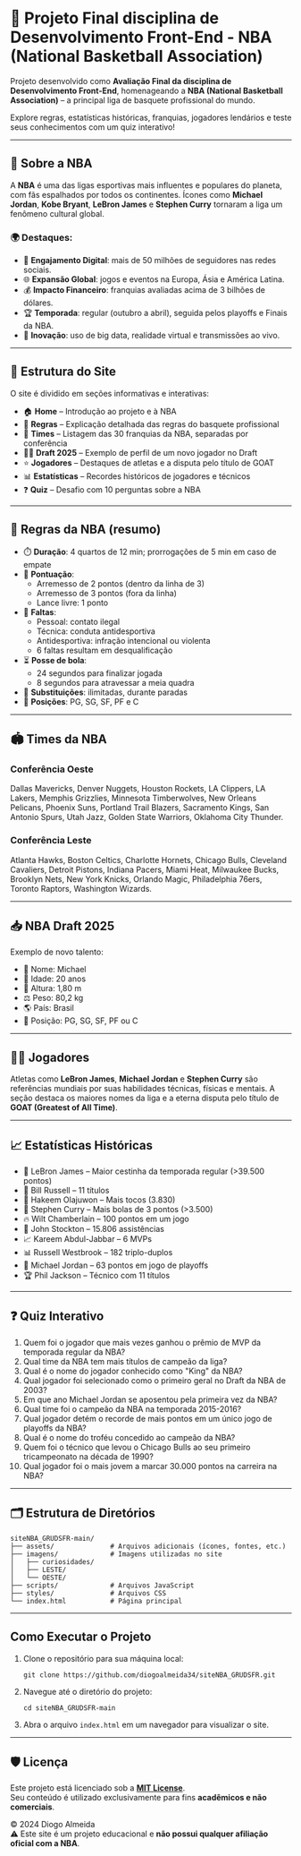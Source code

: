 # 🏀 Projeto Final disciplina de Desenvolvimento Front-End - NBA (National Basketball Association)

Projeto desenvolvido como **Avaliação Final da disciplina de Desenvolvimento Front-End**, homenageando a **NBA (National Basketball Association)** – a principal liga de basquete profissional do mundo.

Explore regras, estatísticas históricas, franquias, jogadores lendários e teste seus conhecimentos com um quiz interativo!

---

## 📌 Sobre a NBA

A **NBA** é uma das ligas esportivas mais influentes e populares do planeta, com fãs espalhados por todos os continentes. Ícones como **Michael Jordan**, **Kobe Bryant**, **LeBron James** e **Stephen Curry** tornaram a liga um fenômeno cultural global.

### 🌍 Destaques:

- 📱 **Engajamento Digital**: mais de 50 milhões de seguidores nas redes sociais.
- 🌐 **Expansão Global**: jogos e eventos na Europa, Ásia e América Latina.
- 💰 **Impacto Financeiro**: franquias avaliadas acima de 3 bilhões de dólares.
- 🏆 **Temporada**: regular (outubro a abril), seguida pelos playoffs e Finais da NBA.
- 🚀 **Inovação**: uso de big data, realidade virtual e transmissões ao vivo.

---

## 🧭 Estrutura do Site

O site é dividido em seções informativas e interativas:

- 🏠 **Home** – Introdução ao projeto e à NBA  
- 📜 **Regras** – Explicação detalhada das regras do basquete profissional  
- 🏀 **Times** – Listagem das 30 franquias da NBA, separadas por conferência  
- 🧑‍💼 **Draft 2025** – Exemplo de perfil de um novo jogador no Draft  
- ⭐ **Jogadores** – Destaques de atletas e a disputa pelo título de GOAT  
- 📊 **Estatísticas** – Recordes históricos de jogadores e técnicos  
- ❓ **Quiz** – Desafio com 10 perguntas sobre a NBA  

---

## 🧾 Regras da NBA (resumo)

- ⏱️ **Duração**: 4 quartos de 12 min; prorrogações de 5 min em caso de empate  
- 🎯 **Pontuação**:
  - Arremesso de 2 pontos (dentro da linha de 3)
  - Arremesso de 3 pontos (fora da linha)
  - Lance livre: 1 ponto  
- 🚫 **Faltas**:
  - Pessoal: contato ilegal
  - Técnica: conduta antidesportiva
  - Antidesportiva: infração intencional ou violenta
  - 6 faltas resultam em desqualificação  
- ⏳ **Posse de bola**:
  - 24 segundos para finalizar jogada
  - 8 segundos para atravessar a meia quadra  
- 🔁 **Substituições**: ilimitadas, durante paradas  
- 🧩 **Posições**: PG, SG, SF, PF e C  

---

## 🏟️ Times da NBA

### Conferência Oeste

Dallas Mavericks, Denver Nuggets, Houston Rockets, LA Clippers, LA Lakers, Memphis Grizzlies, Minnesota Timberwolves, New Orleans Pelicans, Phoenix Suns, Portland Trail Blazers, Sacramento Kings, San Antonio Spurs, Utah Jazz, Golden State Warriors, Oklahoma City Thunder.

### Conferência Leste

Atlanta Hawks, Boston Celtics, Charlotte Hornets, Chicago Bulls, Cleveland Cavaliers, Detroit Pistons, Indiana Pacers, Miami Heat, Milwaukee Bucks, Brooklyn Nets, New York Knicks, Orlando Magic, Philadelphia 76ers, Toronto Raptors, Washington Wizards.

---

## 📥 NBA Draft 2025

Exemplo de novo talento:

- 👤 Nome: Michael  
- 📅 Idade: 20 anos  
- 📏 Altura: 1,80 m  
- ⚖️ Peso: 80,2 kg  
- 🌎 País: Brasil  
- 🧩 Posição: PG, SG, SF, PF ou C  

---

## 🧑‍🎤 Jogadores

Atletas como **LeBron James**, **Michael Jordan** e **Stephen Curry** são referências mundiais por suas habilidades técnicas, físicas e mentais. A seção destaca os maiores nomes da liga e a eterna disputa pelo título de **GOAT (Greatest of All Time)**.

---

## 📈 Estatísticas Históricas

- 🏀 LeBron James – Maior cestinha da temporada regular (>39.500 pontos)  
- 👑 Bill Russell – 11 títulos  
- 🧱 Hakeem Olajuwon – Mais tocos (3.830)  
- 🎯 Stephen Curry – Mais bolas de 3 pontos (>3.500)  
- 🔥 Wilt Chamberlain – 100 pontos em um jogo  
- 👟 John Stockton – 15.806 assistências  
- 📈 Kareem Abdul-Jabbar – 6 MVPs  
- 📊 Russell Westbrook – 182 triplo-duplos  
- 📅 Michael Jordan – 63 pontos em jogo de playoffs  
- 🏆 Phil Jackson – Técnico com 11 títulos  

---

## ❓ Quiz Interativo

1. Quem foi o jogador que mais vezes ganhou o prêmio de MVP da temporada regular da NBA?  
2. Qual time da NBA tem mais títulos de campeão da liga?  
3. Qual é o nome do jogador conhecido como "King" da NBA?  
4. Qual jogador foi selecionado como o primeiro geral no Draft da NBA de 2003?  
5. Em que ano Michael Jordan se aposentou pela primeira vez da NBA?  
6. Qual time foi o campeão da NBA na temporada 2015-2016?  
7. Qual jogador detém o recorde de mais pontos em um único jogo de playoffs da NBA?  
8. Qual é o nome do troféu concedido ao campeão da NBA?  
9. Quem foi o técnico que levou o Chicago Bulls ao seu primeiro tricampeonato na década de 1990?  
10. Qual jogador foi o mais jovem a marcar 30.000 pontos na carreira na NBA?  

---

## 🗂️ Estrutura de Diretórios

```
siteNBA_GRUDSFR-main/
├── assets/              # Arquivos adicionais (ícones, fontes, etc.)
├── imagens/             # Imagens utilizadas no site
│   ├── curiosidades/
│   ├── LESTE/
│   └── OESTE/
├── scripts/             # Arquivos JavaScript
├── styles/              # Arquivos CSS
└── index.html           # Página principal
```

---

## Como Executar o Projeto

1. Clone o repositório para sua máquina local:
   ```
   git clone https://github.com/diogoalmeida34/siteNBA_GRUDSFR.git
   ```
2. Navegue até o diretório do projeto:
   ```
   cd siteNBA_GRUDSFR-main
   ```
3. Abra o arquivo `index.html` em um navegador para visualizar o site.

---

## 🛡️ Licença

Este projeto está licenciado sob a **[MIT License](LICENSE)**.  
Seu conteúdo é utilizado exclusivamente para fins **acadêmicos e não comerciais**.

© 2024 Diogo Almeida  
⚠️ Este site é um projeto educacional e **não possui qualquer afiliação oficial com a NBA**.
